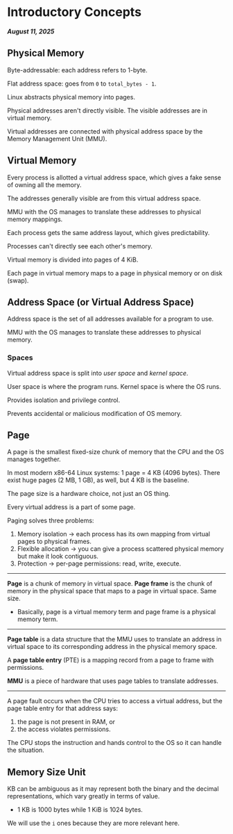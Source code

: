 # Introductory Concepts

_**August 11, 2025**_

## Physical Memory

Byte-addressable: each address refers to 1-byte.

Flat address space: goes from `0` to `total_bytes - 1`.

Linux abstracts physical memory into pages.

Physical addresses aren't directly visible. The visible addresses are in virtual memory.

Virtual addresses are connected with physical address space by the Memory Management Unit (MMU).

## Virtual Memory

Every process is allotted a virtual address space, which gives a fake sense of owning all the memory.

The addresses generally visible are from this virtual address space.

MMU with the OS manages to translate these addresses to physical memory mappings.

Each process gets the same address layout, which gives predictability.

Processes can't directly see each other's memory.

Virtual memory is divided into pages of 4 KiB.

Each page in virtual memory maps to a page in physical memory or on disk (swap).

## Address Space (or Virtual Address Space)

Address space is the set of all addresses available for a program to use.

MMU with the OS manages to translate these addresses to physical memory.

### Spaces

Virtual address space is split into _user space_ and _kernel space_.

User space is where the program runs. Kernel space is where the OS runs.

Provides isolation and privilege control.&#x20;

Prevents accidental or malicious modification of OS memory.

## Page

A page is the smallest fixed-size chunk of memory that the CPU and the OS manages together.

In most modern x86-64 Linux systems: 1 page = 4 KB (4096 bytes). There exist huge pages (2 MB, 1 GB), as well, but 4 KB is the baseline.

The page size is a hardware choice, not just an OS thing.

Every virtual address is a part of some page.

Paging solves three problems:

1. Memory isolation → each process has its own mapping from virtual pages to physical frames.
2. Flexible allocation → you can give a process scattered physical memory but make it look contiguous.
3. Protection → per-page permissions: read, write, execute.

***

**Page** is a chunk of memory in virtual space. **Page frame** is the chunk of memory in the physical space that maps to a page in virtual space. Same size.

* Basically, page is a virtual memory term and page frame is a physical memory term.

***

**Page table** is a data structure that the MMU uses to translate an address in virtual space to its corresponding address in the physical memory space.

A **page table entry** (PTE) is a mapping record from a page to frame with permissions.

**MMU** is a piece of hardware that uses page tables to translate addresses.

***

A page fault occurs when the CPU tries to access a virtual address, but the page table entry for that address says:

1. the page is not present in RAM, or
2. the access violates permissions.

The CPU stops the instruction and hands control to the OS so it can handle the situation.

## Memory Size Unit

KB can be ambiguous as it may represent both the binary and the decimal representations, which vary greatly in terms of value.

* 1 KB is 1000 bytes while 1 KiB is 1024 bytes.

We will use the `i` ones because they are more relevant here.
